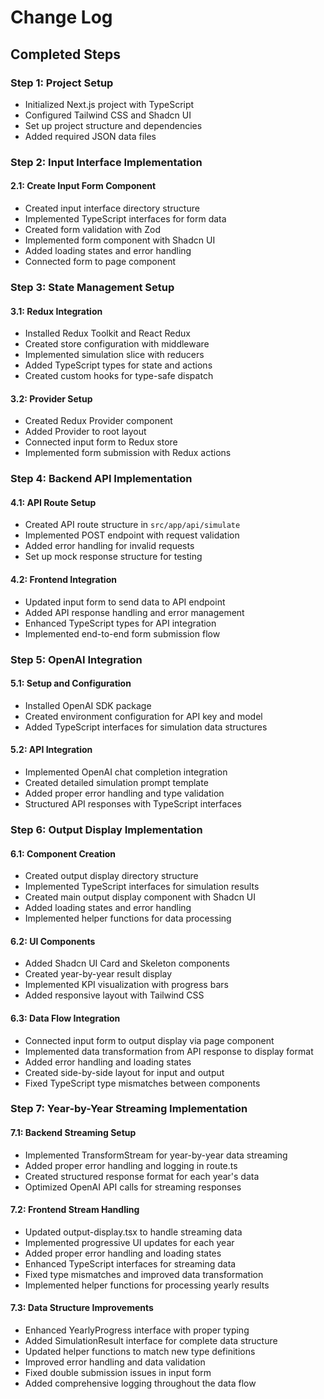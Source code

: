 # Change Log

## Completed Steps

### Step 1: Project Setup
- Initialized Next.js project with TypeScript
- Configured Tailwind CSS and Shadcn UI
- Set up project structure and dependencies
- Added required JSON data files

### Step 2: Input Interface Implementation
#### 2.1: Create Input Form Component
- Created input interface directory structure
- Implemented TypeScript interfaces for form data
- Created form validation with Zod
- Implemented form component with Shadcn UI
- Added loading states and error handling
- Connected form to page component

### Step 3: State Management Setup
#### 3.1: Redux Integration
- Installed Redux Toolkit and React Redux
- Created store configuration with middleware
- Implemented simulation slice with reducers
- Added TypeScript types for state and actions
- Created custom hooks for type-safe dispatch

#### 3.2: Provider Setup
- Created Redux Provider component
- Added Provider to root layout
- Connected input form to Redux store
- Implemented form submission with Redux actions

### Step 4: Backend API Implementation
#### 4.1: API Route Setup
- Created API route structure in `src/app/api/simulate`
- Implemented POST endpoint with request validation
- Added error handling for invalid requests
- Set up mock response structure for testing

#### 4.2: Frontend Integration
- Updated input form to send data to API endpoint
- Added API response handling and error management
- Enhanced TypeScript types for API integration
- Implemented end-to-end form submission flow

### Step 5: OpenAI Integration
#### 5.1: Setup and Configuration
- Installed OpenAI SDK package
- Created environment configuration for API key and model
- Added TypeScript interfaces for simulation data structures

#### 5.2: API Integration
- Implemented OpenAI chat completion integration
- Created detailed simulation prompt template
- Added proper error handling and type validation
- Structured API responses with TypeScript interfaces

### Step 6: Output Display Implementation
#### 6.1: Component Creation
- Created output display directory structure
- Implemented TypeScript interfaces for simulation results
- Created main output display component with Shadcn UI
- Added loading states and error handling
- Implemented helper functions for data processing

#### 6.2: UI Components
- Added Shadcn UI Card and Skeleton components
- Created year-by-year result display
- Implemented KPI visualization with progress bars
- Added responsive layout with Tailwind CSS

#### 6.3: Data Flow Integration
- Connected input form to output display via page component
- Implemented data transformation from API response to display format
- Added error handling and loading states
- Created side-by-side layout for input and output
- Fixed TypeScript type mismatches between components

### Step 7: Year-by-Year Streaming Implementation
#### 7.1: Backend Streaming Setup
- Implemented TransformStream for year-by-year data streaming
- Added proper error handling and logging in route.ts
- Created structured response format for each year's data
- Optimized OpenAI API calls for streaming responses

#### 7.2: Frontend Stream Handling
- Updated output-display.tsx to handle streaming data
- Implemented progressive UI updates for each year
- Added proper error handling and loading states
- Enhanced TypeScript interfaces for streaming data
- Fixed type mismatches and improved data transformation
- Implemented helper functions for processing yearly results

#### 7.3: Data Structure Improvements
- Enhanced YearlyProgress interface with proper typing
- Added SimulationResult interface for complete data structure
- Updated helper functions to match new type definitions
- Improved error handling and data validation
- Fixed double submission issues in input form
- Added comprehensive logging throughout the data flow